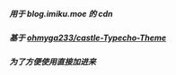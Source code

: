 ##### 用于 blog.imiku.moe 的 cdn
##### 基于 [ohmyga233/castle-Typecho-Theme](https://github.com/ohmyga233/castle-Typecho-Theme "ohmyga233/castle-Typecho-Theme")
##### 为了方便使用直接加进来
